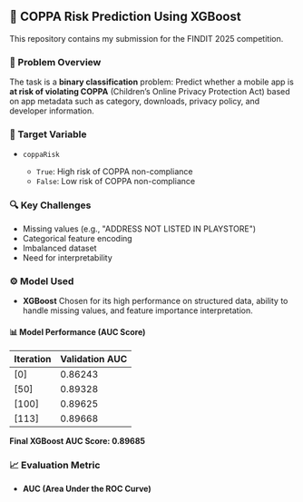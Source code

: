 ## 📱 COPPA Risk Prediction Using XGBoost

This repository contains my submission for the FINDIT 2025 competition.

### 🧠 Problem Overview

The task is a **binary classification** problem:
Predict whether a mobile app is **at risk of violating COPPA** (Children’s Online Privacy Protection Act) based on app metadata such as category, downloads, privacy policy, and developer information.

### 🎯 Target Variable

* `coppaRisk`

  * `True`: High risk of COPPA non-compliance
  * `False`: Low risk of COPPA non-compliance

### 🔍 Key Challenges

* Missing values (e.g., "ADDRESS NOT LISTED IN PLAYSTORE")
* Categorical feature encoding
* Imbalanced dataset
* Need for interpretability

### ⚙️ Model Used

* **XGBoost**
  Chosen for its high performance on structured data, ability to handle missing values, and feature importance interpretation.

#### 📊 Model Performance (AUC Score)

| Iteration | Validation AUC |
| --------- | -------------- |
| \[0]      | 0.86243        |
| \[50]     | 0.89328        |
| \[100]    | 0.89625        |
| \[113]    | 0.89668        |

**Final XGBoost AUC Score: 0.89685**


### 📈 Evaluation Metric

* **AUC (Area Under the ROC Curve)**
